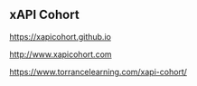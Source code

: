 ## xAPI Cohort
https://xapicohort.github.io

http://www.xapicohort.com

https://www.torrancelearning.com/xapi-cohort/
